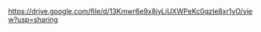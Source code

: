 https://drive.google.com/file/d/13Kmwr6e9x8jyLiUXWPeKc0qzIe8xr1yO/view?usp=sharing


 <source src="https://docs.google.com/uc?export=open&id=13Kmwr6e9x8jyLiUXWPeKc0qzIe8xr1yO" type='audio/mp3' />
